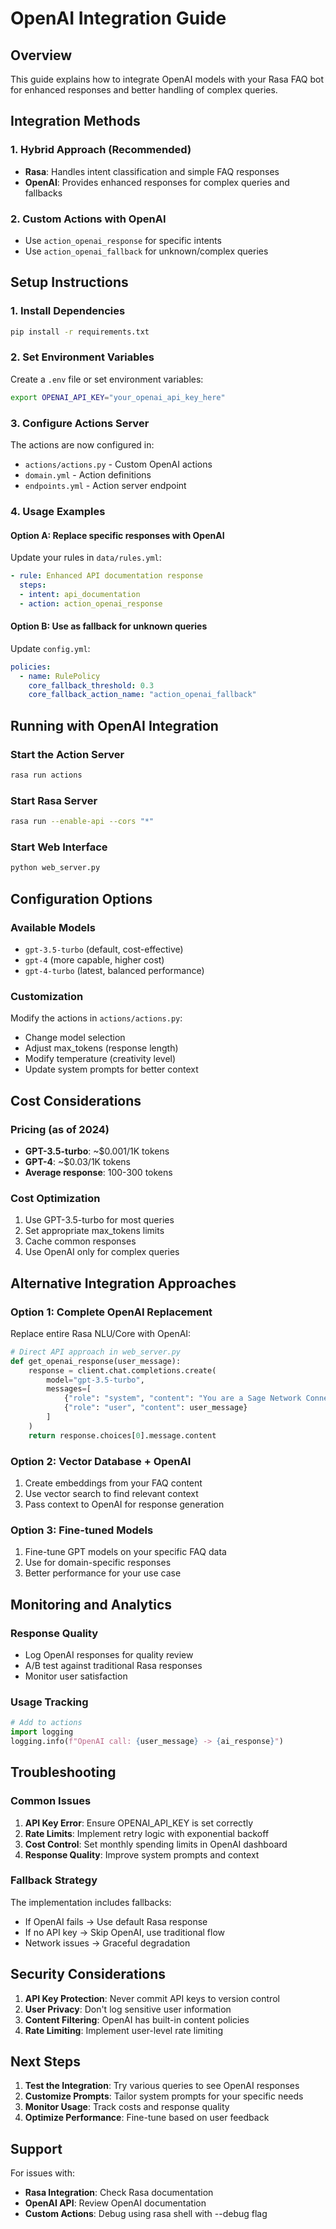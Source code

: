 # OpenAI Integration Guide

## Overview

This guide explains how to integrate OpenAI models with your Rasa FAQ bot for enhanced responses and better handling of complex queries.

## Integration Methods

### 1. Hybrid Approach (Recommended)
- **Rasa**: Handles intent classification and simple FAQ responses
- **OpenAI**: Provides enhanced responses for complex queries and fallbacks

### 2. Custom Actions with OpenAI
- Use `action_openai_response` for specific intents
- Use `action_openai_fallback` for unknown/complex queries

## Setup Instructions

### 1. Install Dependencies
```bash
pip install -r requirements.txt
```

### 2. Set Environment Variables
Create a `.env` file or set environment variables:
```bash
export OPENAI_API_KEY="your_openai_api_key_here"
```

### 3. Configure Actions Server
The actions are now configured in:
- `actions/actions.py` - Custom OpenAI actions
- `domain.yml` - Action definitions
- `endpoints.yml` - Action server endpoint

### 4. Usage Examples

#### Option A: Replace specific responses with OpenAI
Update your rules in `data/rules.yml`:
```yaml
- rule: Enhanced API documentation response
  steps:
  - intent: api_documentation
  - action: action_openai_response
```

#### Option B: Use as fallback for unknown queries
Update `config.yml`:
```yaml
policies:
  - name: RulePolicy
    core_fallback_threshold: 0.3
    core_fallback_action_name: "action_openai_fallback"
```

## Running with OpenAI Integration

### Start the Action Server
```bash
rasa run actions
```

### Start Rasa Server
```bash
rasa run --enable-api --cors "*"
```

### Start Web Interface
```bash
python web_server.py
```

## Configuration Options

### Available Models
- `gpt-3.5-turbo` (default, cost-effective)
- `gpt-4` (more capable, higher cost)
- `gpt-4-turbo` (latest, balanced performance)

### Customization
Modify the actions in `actions/actions.py`:
- Change model selection
- Adjust max_tokens (response length)
- Modify temperature (creativity level)
- Update system prompts for better context

## Cost Considerations

### Pricing (as of 2024)
- **GPT-3.5-turbo**: ~$0.001/1K tokens
- **GPT-4**: ~$0.03/1K tokens
- **Average response**: 100-300 tokens

### Cost Optimization
1. Use GPT-3.5-turbo for most queries
2. Set appropriate max_tokens limits
3. Cache common responses
4. Use OpenAI only for complex queries

## Alternative Integration Approaches

### Option 1: Complete OpenAI Replacement
Replace entire Rasa NLU/Core with OpenAI:
```python
# Direct API approach in web_server.py
def get_openai_response(user_message):
    response = client.chat.completions.create(
        model="gpt-3.5-turbo",
        messages=[
            {"role": "system", "content": "You are a Sage Network Connectors assistant..."},
            {"role": "user", "content": user_message}
        ]
    )
    return response.choices[0].message.content
```

### Option 2: Vector Database + OpenAI
1. Create embeddings from your FAQ content
2. Use vector search to find relevant context
3. Pass context to OpenAI for response generation

### Option 3: Fine-tuned Models
1. Fine-tune GPT models on your specific FAQ data
2. Use for domain-specific responses
3. Better performance for your use case

## Monitoring and Analytics

### Response Quality
- Log OpenAI responses for quality review
- A/B test against traditional Rasa responses
- Monitor user satisfaction

### Usage Tracking
```python
# Add to actions
import logging
logging.info(f"OpenAI call: {user_message} -> {ai_response}")
```

## Troubleshooting

### Common Issues
1. **API Key Error**: Ensure OPENAI_API_KEY is set correctly
2. **Rate Limits**: Implement retry logic with exponential backoff
3. **Cost Control**: Set monthly spending limits in OpenAI dashboard
4. **Response Quality**: Improve system prompts and context

### Fallback Strategy
The implementation includes fallbacks:
- If OpenAI fails → Use default Rasa response
- If no API key → Skip OpenAI, use traditional flow
- Network issues → Graceful degradation

## Security Considerations

1. **API Key Protection**: Never commit API keys to version control
2. **User Privacy**: Don't log sensitive user information
3. **Content Filtering**: OpenAI has built-in content policies
4. **Rate Limiting**: Implement user-level rate limiting

## Next Steps

1. **Test the Integration**: Try various queries to see OpenAI responses
2. **Customize Prompts**: Tailor system prompts for your specific needs
3. **Monitor Usage**: Track costs and response quality
4. **Optimize Performance**: Fine-tune based on user feedback

## Support

For issues with:
- **Rasa Integration**: Check Rasa documentation
- **OpenAI API**: Review OpenAI documentation
- **Custom Actions**: Debug using rasa shell with --debug flag 